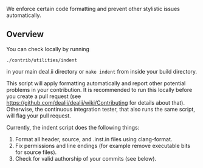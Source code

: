 We enforce certain code formatting and prevent other stylistic issues automatically.

## Overview

You can check locally by running
```
./contrib/utilities/indent
```
in your main deal.ii directory or ``make indent`` from inside your build directory.

This script will apply formatting automatically and report other potential problems in your contribution. It is recommended to run this locally before you create a pull request (see https://github.com/dealii/dealii/wiki/Contributing for details about that). Otherwise, the continuous integration tester, that also runs the same script, will flag your pull request.

Currently, the indent script does the following things:
1. Format all header, source, and .inst.in files using clang-format.
2. Fix permissions and line endings (for example remove executable bits for source files).
3. Check for valid authorship of your commits (see below).

